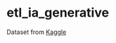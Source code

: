 # etl_ia_generative

Dataset from [Kaggle](https://www.kaggle.com/datasets/shubhammaindola/tmdb-top-rated-movies-dataset)
